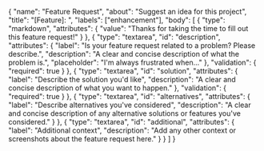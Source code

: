 {
  "name": "Feature Request",
  "about": "Suggest an idea for this project",
  "title": "[Feature]: ",
  "labels": ["enhancement"],
  "body": [
    {
      "type": "markdown",
      "attributes": {
        "value": "Thanks for taking the time to fill out this feature request!"
      }
    },
    {
      "type": "textarea",
      "id": "description",
      "attributes": {
        "label": "Is your feature request related to a problem? Please describe.",
        "description": "A clear and concise description of what the problem is.",
        "placeholder": "I'm always frustrated when..."
      },
      "validation": {
        "required": true
      }
    },
    {
      "type": "textarea",
      "id": "solution",
      "attributes": {
        "label": "Describe the solution you'd like",
        "description": "A clear and concise description of what you want to happen."
      },
      "validation": {
        "required": true
      }
    },
    {
      "type": "textarea",
      "id": "alternatives",
      "attributes": {
        "label": "Describe alternatives you've considered",
        "description": "A clear and concise description of any alternative solutions or features you've considered."
      }
    },
    {
      "type": "textarea",
      "id": "additional",
      "attributes": {
        "label": "Additional context",
        "description": "Add any other context or screenshots about the feature request here."
      }
    }
  ]
}
